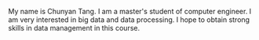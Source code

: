 My name is Chunyan Tang. I am a master's student of computer engineer. 
I am very interested in big data and data processing. I hope to obtain 
strong skills in data management in this course.
